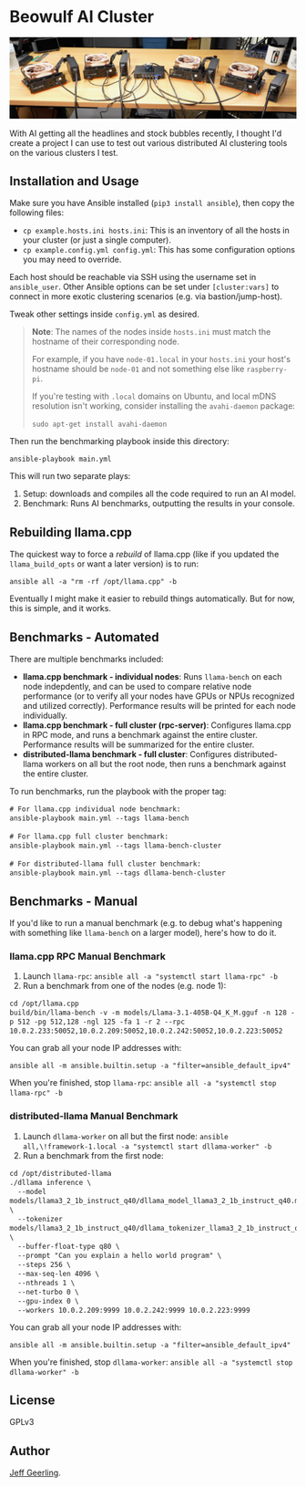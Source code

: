 # Beowulf AI Cluster

<p align="center"><img alt="Framework Mainboard beowulf AI cluster on desk" src="/resources/beowulf-cluster-framework-desktop.jpg" height="auto" width="600"></p>

With AI getting all the headlines and stock bubbles recently, I thought I'd create a project I can use to test out various distributed AI clustering tools on the various clusters I test.

## Installation and Usage

Make sure you have Ansible installed (`pip3 install ansible`), then copy the following files:

  - `cp example.hosts.ini hosts.ini`: This is an inventory of all the hosts in your cluster (or just a single computer).
  - `cp example.config.yml config.yml`: This has some configuration options you may need to override.

Each host should be reachable via SSH using the username set in `ansible_user`. Other Ansible options can be set under `[cluster:vars]` to connect in more exotic clustering scenarios (e.g. via bastion/jump-host).

Tweak other settings inside `config.yml` as desired.

> **Note**: The names of the nodes inside `hosts.ini` must match the hostname of their corresponding node.
> 
> For example, if you have `node-01.local` in your `hosts.ini` your host's hostname should be `node-01` and not something else like `raspberry-pi`.
>
> If you're testing with `.local` domains on Ubuntu, and local mDNS resolution isn't working, consider installing the `avahi-daemon` package:
>
> `sudo apt-get install avahi-daemon`

Then run the benchmarking playbook inside this directory:

```
ansible-playbook main.yml
```

This will run two separate plays:

  1. Setup: downloads and compiles all the code required to run an AI model.
  2. Benchmark: Runs AI benchmarks, outputting the results in your console.

## Rebuilding llama.cpp

The quickest way to force a _rebuild_ of llama.cpp (like if you updated the `llama_build_opts` or want a later version) is to run:

```
ansible all -a "rm -rf /opt/llama.cpp" -b
```

Eventually I might make it easier to rebuild things automatically. But for now, this is simple, and it works.

## Benchmarks - Automated

There are multiple benchmarks included:

  - **llama.cpp benchmark - individual nodes**: Runs `llama-bench` on each node indepdently, and can be used to compare relative node performance (or to verify all your nodes have GPUs or NPUs recognized and utilized correctly). Performance results will be printed for each node individually.
  - **llama.cpp benchmark - full cluster (rpc-server)**: Configures llama.cpp in RPC mode, and runs a benchmark against the entire cluster. Performance results will be summarized for the entire cluster.
  - **distributed-llama benchmark - full cluster**: Configures distributed-llama workers on all but the root node, then runs a benchmark against the entire cluster.

To run benchmarks, run the playbook with the proper tag:

```
# For llama.cpp individual node benchmark:
ansible-playbook main.yml --tags llama-bench

# For llama.cpp full cluster benchmark:
ansible-playbook main.yml --tags llama-bench-cluster

# For distributed-llama full cluster benchmark:
ansible-playbook main.yml --tags dllama-bench-cluster
```

## Benchmarks - Manual

If you'd like to run a manual benchmark (e.g. to debug what's happening with something like `llama-bench` on a larger model), here's how to do it.

### llama.cpp RPC Manual Benchmark

  1. Launch `llama-rpc`: `ansible all -a "systemctl start llama-rpc" -b`
  2. Run a benchmark from one of the nodes (e.g. node 1):

```
cd /opt/llama.cpp
build/bin/llama-bench -v -m models/Llama-3.1-405B-Q4_K_M.gguf -n 128 -p 512 -pg 512,128 -ngl 125 -fa 1 -r 2 --rpc 10.0.2.233:50052,10.0.2.209:50052,10.0.2.242:50052,10.0.2.223:50052
```

You can grab all your node IP addresses with:

```
ansible all -m ansible.builtin.setup -a "filter=ansible_default_ipv4"
```

When you're finished, stop `llama-rpc`: `ansible all -a "systemctl stop llama-rpc" -b`

### distributed-llama Manual Benchmark

  1. Launch `dllama-worker` on all but the first node: `ansible all,\!framework-1.local -a "systemctl start dllama-worker" -b`
  2. Run a benchmark from the first node:

```
cd /opt/distributed-llama
./dllama inference \
  --model models/llama3_2_1b_instruct_q40/dllama_model_llama3_2_1b_instruct_q40.m \
  --tokenizer models/llama3_2_1b_instruct_q40/dllama_tokenizer_llama3_2_1b_instruct_q40.t \
  --buffer-float-type q80 \
  --prompt "Can you explain a hello world program" \
  --steps 256 \
  --max-seq-len 4096 \
  --nthreads 1 \
  --net-turbo 0 \
  --gpu-index 0 \
  --workers 10.0.2.209:9999 10.0.2.242:9999 10.0.2.223:9999
```

You can grab all your node IP addresses with:

```
ansible all -m ansible.builtin.setup -a "filter=ansible_default_ipv4"
```

When you're finished, stop `dllama-worker`: `ansible all -a "systemctl stop dllama-worker" -b`

## License

GPLv3

## Author

[Jeff Geerling](https://www.jeffgeerling.com).
